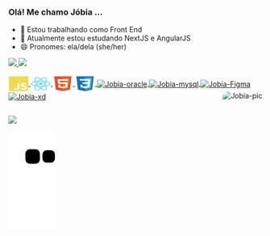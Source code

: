 ### Olá! Me chamo Jóbia ...

- 🔭 Estou trabalhando como Front End
- 🌱 Atualmente estou estudando NextJS e AngularJS
- 😄 Pronomes: ela/dela (she/her)

<div style="display:flex; gap:10px">
  <a href="https://github.com/jdamonew">
  <img height="180em" src="https://github-readme-stats.vercel.app/api?username=jdamonew&show_icons=true&theme=dracula&include_all_commits=true&count_private=true"/>
  <img height="180em" src="https://github-readme-stats.vercel.app/api/top-langs/?username=jdamonew&layout=compact&langs_count=7&theme=dracula"/>
</div>
  
<div style="display: inline_block"><br>
  <img align="center" alt="Jobia-Js" height="30" width="40" src="https://raw.githubusercontent.com/devicons/devicon/master/icons/javascript/javascript-plain.svg">
  <img align="center" alt="Jobia-React" height="30" width="40" src="https://raw.githubusercontent.com/devicons/devicon/master/icons/react/react-original.svg">
  <img align="center" alt="Jobia-HTML" height="30" width="40" src="https://raw.githubusercontent.com/devicons/devicon/master/icons/html5/html5-original.svg">
  <img align="center" alt="Jobia-CSS" height="30" width="40" src="https://raw.githubusercontent.com/devicons/devicon/master/icons/css3/css3-original.svg">
  <img align="center" alt="Jobia-oracle" height="30" width="40" src="https://cdn.jsdelivr.net/gh/devicons/devicon/icons/oracle/oracle-original.svg" />
  <img align="center" alt="Jobia-mysql" height="30" width="40" src="https://cdn.jsdelivr.net/gh/devicons/devicon/icons/mysql/mysql-original.svg" />
  <img align="center" alt="Jobia-Figma" height="30" width="40" src="https://cdn.jsdelivr.net/gh/devicons/devicon/icons/figma/figma-original.svg" />
  <img align="center" alt="Jobia-xd" height="30" width="40" src="https://cdn.jsdelivr.net/gh/devicons/devicon/icons/xd/xd-plain.svg" />
  <img align="right" alt="Jobia-pic" height="150" style="border-radius:10px;" src="https://avatars.githubusercontent.com/u/41210780?v=4">
</div>
  
##

<div> 
  <a href="https://www.linkedin.com/in/jóbia-damone" target="_blank"><img src="https://img.shields.io/badge/-LinkedIn-%230077B5?style=for-the-badge&logo=linkedin&logoColor=white" target="_blank"></a> 
 
  ![Snake animation](https://github.com/jdamonew/jdamonew/blob/output/github-contribution-grid-snake.svg)
</div>
